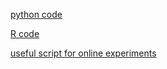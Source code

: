 [python code](https://matakahas.github.io/code/python)

[R code](https://matakahas.github.io/code/R)

[useful script for online experiments](https://matakahas.github.io/code/experiments)

